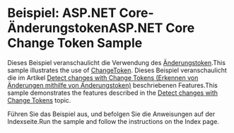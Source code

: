 # <a name="aspnet-core-change-token-sample"></a><span data-ttu-id="d3a48-101">Beispiel: ASP.NET Core-Änderungstoken</span><span class="sxs-lookup"><span data-stu-id="d3a48-101">ASP.NET Core Change Token Sample</span></span>

<span data-ttu-id="d3a48-102">Dieses Beispiel veranschaulicht die Verwendung des [Änderungstoken](https://docs.microsoft.com/dotnet/api/microsoft.extensions.primitives.changetoken).</span><span class="sxs-lookup"><span data-stu-id="d3a48-102">This sample illustrates the use of [ChangeToken](https://docs.microsoft.com/dotnet/api/microsoft.extensions.primitives.changetoken).</span></span> <span data-ttu-id="d3a48-103">Dieses Beispiel veranschaulicht die im Artikel [Detect changes with Change Tokens (Erkennen von Änderungen mithilfe von Änderungstoken)](https://docs.microsoft.com/aspnet/core/fundamentals/change-tokens) beschriebenen Features.</span><span class="sxs-lookup"><span data-stu-id="d3a48-103">This sample demonstrates the features described in the [Detect changes with Change Tokens](https://docs.microsoft.com/aspnet/core/fundamentals/change-tokens) topic.</span></span>

<span data-ttu-id="d3a48-104">Führen Sie das Beispiel aus, und befolgen Sie die Anweisungen auf der Indexseite.</span><span class="sxs-lookup"><span data-stu-id="d3a48-104">Run the sample and follow the instructions on the Index page.</span></span>
